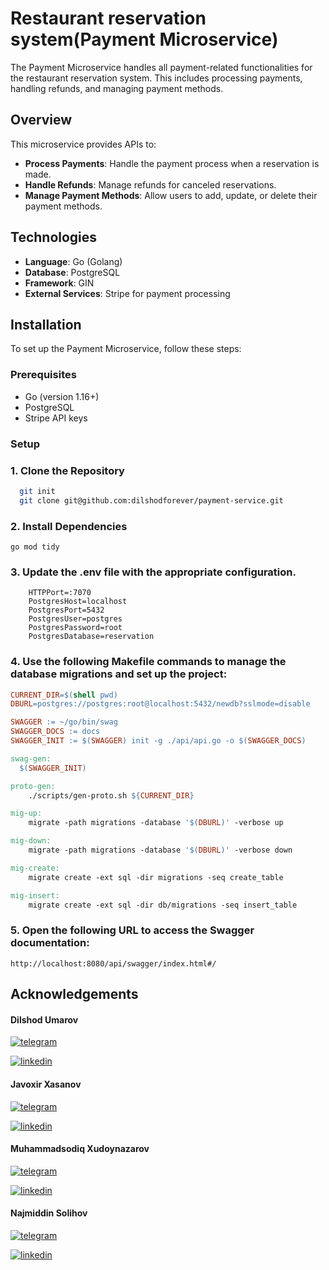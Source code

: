 
# Restaurant reservation system(Payment Microservice)

The Payment Microservice handles all payment-related functionalities for the restaurant reservation system. This includes processing payments, handling refunds, and managing payment methods.

## Overview

This microservice provides APIs to:
- **Process Payments**: Handle the payment process when a reservation is made.
- **Handle Refunds**: Manage refunds for canceled reservations.
- **Manage Payment Methods**: Allow users to add, update, or delete their payment methods.

## Technologies

- **Language**: Go (Golang)
- **Database**: PostgreSQL
- **Framework**: GIN
- **External Services**: Stripe for payment processing

## Installation

To set up the Payment Microservice, follow these steps:

### Prerequisites

- Go (version 1.16+)
- PostgreSQL
- Stripe API keys

### Setup

### **1. Clone the Repository**

```bash
  git init
  git clone git@github.com:dilshodforever/payment-service.git
```

### 2. Install Dependencies

```
go mod tidy
```


### 3. Update the .env file with the appropriate configuration.

```.env
    HTTPPort=:7070
    PostgresHost=localhost
    PostgresPort=5432
    PostgresUser=postgres
    PostgresPassword=root
    PostgresDatabase=reservation
```

### 4. Use the following Makefile commands to manage the database migrations and  set up the project:

```makefile
CURRENT_DIR=$(shell pwd)
DBURL=postgres://postgres:root@localhost:5432/newdb?sslmode=disable

SWAGGER := ~/go/bin/swag
SWAGGER_DOCS := docs
SWAGGER_INIT := $(SWAGGER) init -g ./api/api.go -o $(SWAGGER_DOCS)

swag-gen:
  $(SWAGGER_INIT)

proto-gen:
	./scripts/gen-proto.sh ${CURRENT_DIR}

mig-up:
	migrate -path migrations -database '$(DBURL)' -verbose up

mig-down:
	migrate -path migrations -database '$(DBURL)' -verbose down

mig-create:
	migrate create -ext sql -dir migrations -seq create_table

mig-insert:
	migrate create -ext sql -dir db/migrations -seq insert_table

```

### 5. Open the following URL to access the Swagger documentation:

```
http://localhost:8080/api/swagger/index.html#/
```


## Acknowledgements

#### Dilshod Umarov
[![telegram](https://img.shields.io/badge/telegram-1DA1F2?style=for-the-badge&logo=twitter&logoColor=white)](https://t.me/DiLwOd_FoReVeR)

[![linkedin](https://img.shields.io/badge/linkedin-0A66C2?style=for-the-badge&logo=linkedin&logoColor=white)](https://www.linkedin.com/in/javohir-xasanov/)

#### Javoxir Xasanov 
[![telegram](https://img.shields.io/badge/telegram-1DA1F2?style=for-the-badge&logo=twitter&logoColor=white)](https://t.me/javohir_khasanov)

[![linkedin](https://img.shields.io/badge/linkedin-0A66C2?style=for-the-badge&logo=linkedin&logoColor=white)](https://www.linkedin.com/in/javohir-xasanov/)

#### Muhammadsodiq Xudoynazarov 

[![telegram](https://img.shields.io/badge/telegram-1DA1F2?style=for-the-badge&logo=twitter&logoColor=white)](https://t.me/XM_Mukhammed)

[![linkedin](https://img.shields.io/badge/linkedin-0A66C2?style=for-the-badge&logo=linkedin&logoColor=white)](https://www.linkedin.com/in/muhammadjon-xudaynazarov-89894b294)

#### Najmiddin Solihov
[![telegram](https://img.shields.io/badge/telegram-1DA1F2?style=for-the-badge&logo=twitter&logoColor=white)](https://t.me/Salikhov079)

[![linkedin](https://img.shields.io/badge/linkedin-0A66C2?style=for-the-badge&logo=linkedin&logoColor=white)](https://www.linkedin.com/in/najmiddin-solihov-ab09612b2/)

